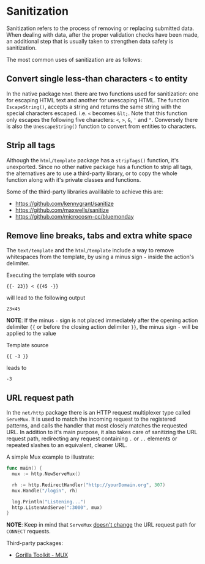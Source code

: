 Sanitization
============

Sanitization refers to the process of removing or replacing submitted data.
When dealing with data, after the proper validation checks have been made, an
additional step that is usually taken to strengthen data safety is sanitization.

The most common uses of sanitization are as follows:

## Convert single less-than characters `<` to entity

In the native package `html` there are two functions used for sanitization:
one for escaping HTML text and another for unescaping HTML.
The function `EscapeString()`, accepts a string and returns the same string
with the special characters escaped. i.e. `<` becomes `&lt;`.
Note that this function only escapes the following five characters: `<`, `>`,
`&`, `'` and `"`.
Conversely there is also the `UnescapeString()` function to convert from
entities to characters.

## Strip all tags

Although the `html/template` package has a `stripTags()` function, it's
unexported. Since no other native package has a function to strip all tags, the
alternatives are to use a third-party library, or to copy the whole function
along with it's private classes and functions.

Some of the third-party libraries availilable to achieve this are:

* https://github.com/kennygrant/sanitize
* https://github.com/maxwells/sanitize
* https://github.com/microcosm-cc/bluemonday

## Remove line breaks, tabs and extra white space

The `text/template` and the `html/template` include a way to remove
whitespaces from the template, by using a minus sign `-` inside the action's
delimiter.

Executing the template with source

```
{{- 23}} < {{45 -}}
```

will lead to the following output

```
23<45
```

**NOTE**: If the minus `-` sign is not placed immediately after the opening
action delimiter ``{{`` or before the closing action delimiter ``}}``, the
minus sign `-` will be applied to the value

Template source

```
{{ -3 }}
```

leads to

```
-3
```

## URL request path

In the `net/http` package there is an HTTP request multiplexer type called
`ServeMux`. It is used to match the incoming request to the registered
patterns, and calls the handler that most closely matches the
requested URL.
In addition to it's main purpose, it also takes care of sanitizing the URL
request path, redirecting any request containing `.` or `..` elements or
repeated slashes to an equivalent, cleaner URL.

A simple Mux example to illustrate:

```go
func main() {
  mux := http.NewServeMux()

  rh := http.RedirectHandler("http://yourDomain.org", 307)
  mux.Handle("/login", rh)

  log.Println("Listening...")
  http.ListenAndServe(":3000", mux)
}
```

**NOTE**: Keep in mind that `ServeMux` [doesn't change][2] the URL request path for `CONNECT` requests.

Third-party packages:

* [Gorilla Toolkit - MUX][1]

[1]: http://www.gorillatoolkit.org/pkg/mux
[2]: https://golang.org/pkg/net/http/#ServeMux.Handler
